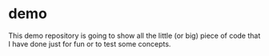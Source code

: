 # demo
This demo repository is going to show all the little (or big) piece of code that I have done just for fun or to test some concepts.
